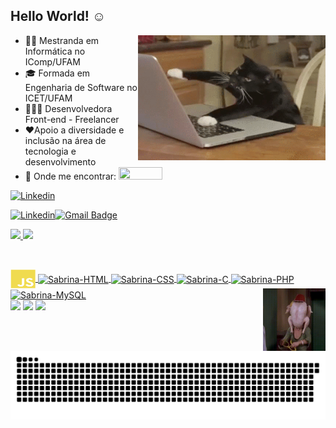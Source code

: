 ## Hello World! ☺ 

<img align="right" height="200" width="300" src="https://github.com/sabrina-rocha/sabrina-rocha/blob/main/gatinho.gif">

- 👩‍🎓 Mestranda em Informática no IComp/UFAM
- 🎓 Formada em Engenharia de Software no ICET/UFAM
- 👩🏻‍💻 Desenvolvedora Front-end - Freelancer 
- ❤️Apoio a diversidade e inclusão na área de tecnologia e desenvolvimento
- 📧 Onde me encontrar: <a href="sabrinarocha0" target="_blank"><img height="20" width="70" src="https://img.shields.io/badge/Telegram-2CA5E0?style=for-the-badge&logo=telegram&logoColor=white" target="_blank"></a> 

[![Linkedin](https://img.shields.io/badge/Telegram-2CA5E0?style=for-the-badge&logo=telegram&logoColor=white"=https://www.linkedin.com/in/rochasabrina//)](sabrinarocha0)



[![Linkedin](https://img.shields.io/badge/-LinkedIn-blue?style=flat-square&logo=Linkedin&logoColor=white&link=https://www.linkedin.com/in/rochasabrina//)](https://www.linkedin.com/in/rochasabrina/)[![Gmail Badge](https://img.shields.io/badge/-Gmail-c14438?style=flat-square&logo=Gmail&logoColor=white&link=mailto:sabrinarocha.es@gmail.com)](mailto:sabrinarocha.es@gmail.com)
  
  
 <div>
  <a href="https://github.com/sabrina-rocha">
  <img height="130em" src="https://github-readme-stats.vercel.app/api?username=sabrina-rocha&show_icons=true&theme=dracula&include_all_commits=true&count_private=true"/>
  <img height="130em" src="https://github-readme-stats.vercel.app/api/top-langs/?username=sabrina-rocha&layout=compact&langs_count=7&theme=dracula"/>
</div>
 
 


 
 
 ## 
 
<div style="display: inline_block"><br>
  <img align="center" alt="Sabrina-Js" height="30" width="40" src="https://raw.githubusercontent.com/devicons/devicon/master/icons/javascript/javascript-plain.svg">
  <img align="center" alt="Sabrina-HTML" height="30" width="40" src="https://img.shields.io/badge/HTML-239120?style=for-the-badge&logo=html5&logoColor=white">
  <img align="center" alt="Sabrina-CSS" height="30" width="40" src="https://img.shields.io/badge/CSS-239120?&style=for-the-badge&logo=css3&logoColor=white">
  <img align="center" alt="Sabrina-C" height="30" width="40" src="https://img.shields.io/badge/C-00599C?style=for-the-badge&logo=c&logoColor=white">
  <img align="center" alt="Sabrina-PHP" height="30" width="40" src="https://img.shields.io/badge/PHP-777BB4?style=for-the-badge&logo=php&logoColor=white">
  <img align="center" alt="Sabrina-MySQL" height="30" width="40" src="https://img.shields.io/badge/MySQL-00000F?style=for-the-badge&logo=mysql&logoColor=white"> 
  <img align="right" alt="Sabrina-friends" height="100" width="100" src="https://github.com/sabrina-rocha/sabrina-rocha/blob/main/friends.gif">
</div
  
  ##
 <div> 
  <a href="sabrinarocha0" target="_blank"><img src="https://img.shields.io/badge/Telegram-2CA5E0?style=for-the-badge&logo=telegram&logoColor=white" target="_blank"></a>
  <a href="mailto:contatosbrochaq@gmail.com" target="_blank"><img src="https://img.shields.io/badge/Gmail-D14836?style=for-the-badge&logo=gmail&logoColor=white" target="_blank"></a>
  <a href="https://discord.com/channels/884842833008267265/884842833008267268" target="_blank"><img src="https://img.shields.io/badge/Discord-7289DA?style=for-the-badge&logo=discord&logoColor=white" target="_blank"></a>  
  
  ##
  
  ![Snake animation](https://github.com/sabrina-rocha/sabrina-rocha/blob/output/github-contribution-grid-snake.svg)
 
 </div>
